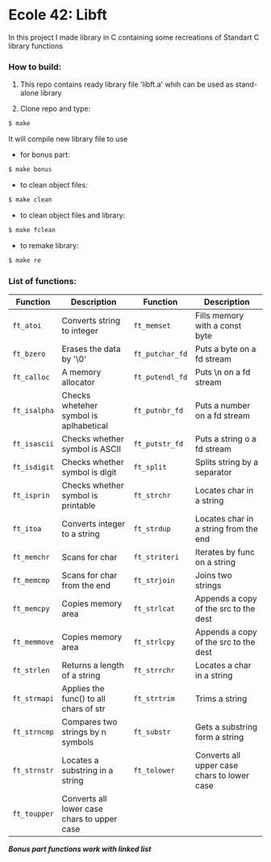 # Ecole 42: Libft
In this project I made library in C containing some recreations of Standart C library functions

### How to build:

1) This repo contains ready library file 'libft.a' whih can be used as stand-alone library

2) Clone repo and type:

```Bash
$ make
```

It will compile new library file to use

* for bonus part:

```Bash
$ make bonus
```

* to clean object files:
```Bash
$ make clean
```

* to clean object files and library:
```Bash
$ make fclean
```

* to remake library:
```Bash
$ make re
```

### List of functions:

| Function | Description | Function | Description
| --- | --- | --- | --- |
| `ft_atoi` | Converts string to integer | `ft_memset` | Fills memory with a const byte |
| `ft_bzero` | Erases the data by '\0' | `ft_putchar_fd` | Puts a byte on a fd stream |
| `ft_calloc` | A memory allocator | `ft_putendl_fd` | Puts \n on a fd stream|
| `ft_isalpha` | Checks wheteher symbol is aplhabetical | `ft_putnbr_fd` | Puts a number on a fd stream|
| `ft_isascii`| Checks whether symbol is ASCII | `ft_putstr_fd` | Puts a string o a fd stream |
| `ft_isdigit` | Checks whether symbol is digit | `ft_split` | Splits string by a separator |
| `ft_isprin` | Checks whether symbol is printable | `ft_strchr` | Locates char in a string |
| `ft_itoa` | Converts integer to a string | `ft_strdup` | Locates char in a string from the end|
| `ft_memchr` | Scans for char | `ft_striteri` | Iterates by func on a string |
| `ft_memcmp` | Scans for char from the end | `ft_strjoin` | Joins two strings |
| `ft_memcpy` | Copies memory area | `ft_strlcat` | Appends a copy of the src to the dest |
| `ft_memmove` | Copies memory area | `ft_strlcpy` | Appends a copy of the src to the dest |
| `ft_strlen` | Returns a length of a string | `ft_strrchr` | Locates a char in a string |
| `ft_strmapi` | Applies the func() to all chars of str | `ft_strtrim` | Trims a string |
| `ft_strncmp` | Compares two strings by n symbols | `ft_substr` | Gets a substring form a string |
| `ft_strnstr` | Locates a substring in a string | `ft_tolower` | Converts all upper case chars to lower case |
| `ft_toupper` | Converts all lower case chars to upper case |

***Bonus part functions work with linked list***

